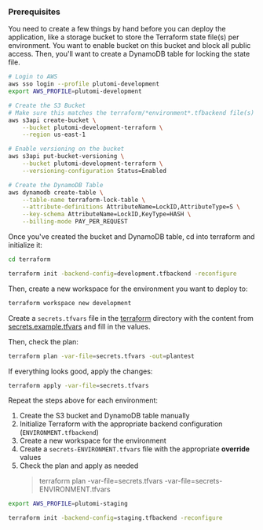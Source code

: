 ### Prerequisites

You need to create a few things by hand before you can deploy the application, like a storage bucket to store the Terraform state file(s) per environment. You want to enable bucket on this bucket and block all public access. Then, you'll want to create a DynamoDB table for locking the state file.

```bash
# Login to AWS
aws sso login --profile plutomi-development
export AWS_PROFILE=plutomi-development

# Create the S3 Bucket
# Make sure this matches the terraform/*environment*.tfbackend file(s)
aws s3api create-bucket \
    --bucket plutomi-development-terraform \
    --region us-east-1

# Enable versioning on the bucket
aws s3api put-bucket-versioning \
    --bucket plutomi-development-terraform \
    --versioning-configuration Status=Enabled

# Create the DynamoDB Table
aws dynamodb create-table \
    --table-name terraform-lock-table \
    --attribute-definitions AttributeName=LockID,AttributeType=S \
    --key-schema AttributeName=LockID,KeyType=HASH \
    --billing-mode PAY_PER_REQUEST

```

Once you've created the bucket and DynamoDB table, cd into terraform and initialize it:

```bash
cd terraform

terraform init -backend-config=development.tfbackend -reconfigure
```

Then, create a new workspace for the environment you want to deploy to:

```bash
terraform workspace new development
```

Create a `secrets.tfvars` file in the [terraform](terraform) directory with the content from [secrets.example.tfvars](terraform/secrets.example.tfvars) and fill in the values.

Then, check the plan:

```bash
terraform plan -var-file=secrets.tfvars -out=plantest
```

If everything looks good, apply the changes:

```bash
terraform apply -var-file=secrets.tfvars
```

Repeat the steps above for each environment:

1. Create the S3 bucket and DynamoDB table manually
2. Initialize Terraform with the appropriate backend configuration (`ENVIRONMENT.tfbackend`)
3. Create a new workspace for the environment
4. Create a `secrets-ENVIRONMENT.tfvars` file with the appropriate **override** values
5. Check the plan and apply as needed
   > terraform plan -var-file=secrets.tfvars -var-file=secrets-ENVIRONMENT.tfvars

```bash
export AWS_PROFILE=plutomi-staging
```

```bash
terraform init -backend-config=staging.tfbackend -reconfigure
```
